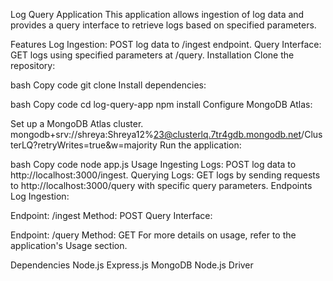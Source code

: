 Log Query Application
This application allows ingestion of log data and provides a query interface to retrieve logs based on specified parameters.

Features
Log Ingestion: POST log data to /ingest endpoint.
Query Interface: GET logs using specified parameters at /query.
Installation
Clone the repository:

bash
Copy code
git clone 
Install dependencies:

bash
Copy code
cd log-query-app
npm install
Configure MongoDB Atlas:

Set up a MongoDB Atlas cluster.
mongodb+srv://shreya:Shreya12%23@clusterlq.7tr4gdb.mongodb.net/ClusterLQ?retryWrites=true&w=majority
Run the application:

bash
Copy code
node app.js
Usage
Ingesting Logs: POST log data to http://localhost:3000/ingest.
Querying Logs: GET logs by sending requests to http://localhost:3000/query with specific query parameters.
Endpoints
Log Ingestion:

Endpoint: /ingest
Method: POST
Query Interface:

Endpoint: /query
Method: GET
For more details on usage, refer to the application's Usage section.

Dependencies
Node.js
Express.js
MongoDB Node.js Driver
